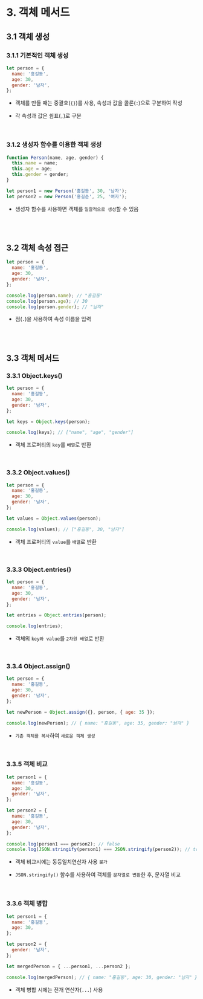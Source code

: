 # 3. 객체 메서드

## 3.1 객체 생성

### 3.1.1 기본적인 객체 생성

```javascript
let person = {
  name: '홍길동',
  age: 30,
  gender: '남자',
};
```

- 객체를 만들 때는 중괄호(`{}`)를 사용, 속성과 값을 콜론(`:`)으로 구분하여 작성

- 각 속성과 값은 쉼표(`,`)로 구분

<br/>

### 3.1.2 생성자 함수를 이용한 객체 생성

```javascript
function Person(name, age, gender) {
  this.name = name;
  this.age = age;
  this.gender = gender;
}

let person1 = new Person('홍길동', 30, '남자');
let person2 = new Person('홍길순', 25, '여자');
```

- 생성자 함수를 사용하면 객체를 `일괄적으로 생성`할 수 있음

<br/><br/>

## 3.2 객체 속성 접근

```javascript
let person = {
  name: '홍길동',
  age: 30,
  gender: '남자',
};

console.log(person.name); // "홍길동"
console.log(person.age); // 30
console.log(person.gender); // "남자"
```

- 점(`.`)을 사용하여 속성 이름을 입력

<br/><br/>

## 3.3 객체 메서드

### 3.3.1 Object.keys()

```javascript
let person = {
  name: '홍길동',
  age: 30,
  gender: '남자',
};

let keys = Object.keys(person);

console.log(keys); // ["name", "age", "gender"]
```

- 객체 프로퍼티의 `key`를 `배열`로 반환

<br/>

### 3.3.2 Object.values()

```javascript
let person = {
  name: '홍길동',
  age: 30,
  gender: '남자',
};

let values = Object.values(person);

console.log(values); // ["홍길동", 30, "남자"]
```

- 객체 프로퍼티의 `value`를 `배열`로 반환

<br/>

### 3.3.3 Object.entries()

```javascript
let person = {
  name: '홍길동',
  age: 30,
  gender: '남자',
};

let entries = Object.entries(person);

console.log(entries);
```

- 객체의 `key와 value`를 `2차원 배열`로 반환

<br/>

### 3.3.4 Object.assign()

```javascript
let person = {
  name: '홍길동',
  age: 30,
  gender: '남자',
};

let newPerson = Object.assign({}, person, { age: 35 });

console.log(newPerson); // { name: "홍길동", age: 35, gender: "남자" }
```

- `기존 객체를 복사`하여 `새로운 객체 생성`

<br/>

### 3.3.5 객체 비교

```javascript
let person1 = {
  name: '홍길동',
  age: 30,
  gender: '남자',
};

let person2 = {
  name: '홍길동',
  age: 30,
  gender: '남자',
};

console.log(person1 === person2); // false
console.log(JSON.stringify(person1) === JSON.stringify(person2)); // true
```

- 객체 비교시에는 동등일치연산자 사용 `불가`

- `JSON.stringify()` 함수를 사용하여 객체를 `문자열로 변환`한 후, 문자열 비교

<br/>

### 3.3.6 객체 병합

```javascript
let person1 = {
  name: '홍길동',
  age: 30,
};

let person2 = {
  gender: '남자',
};

let mergedPerson = { ...person1, ...person2 };

console.log(mergedPerson); // { name: "홍길동", age: 30, gender: "남자" }
```

- 객체 병합 시에는 전개 연산자(`...`) 사용
